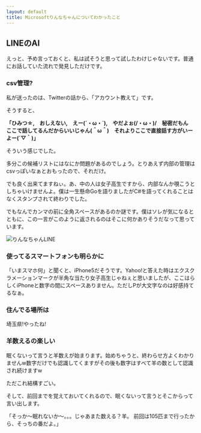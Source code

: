 ```yaml
---
layout: default
title: Microsoftりんなちゃんについてわかったこと
---
```


## LINEのAI

えっと、予め言っておくと、私は試そうと思って試したわけじゃないです。普通にお話していた流れで発見しただけです。

### csv管理?

私が送ったのは、Twitterの話から、「アカウント教えて」です。

そうすると、

**「ひみつ☆,　おしえない,　えー(´・ω・`),　やだよぉ(/・ω・)/　秘密だもん　ここで話してるんだからいいじゃん(＾ω＾)　それよりここで直接話す方がいーよー(´▽｀)」**

そういう感じでした。

多分この候補リストにはなにか問題があるのでしょう。とりあえず内部の管理はcsvっぽいなぁとおもったので、それだけ。

でも良く出来てますねぃ。あ、中の人は女子高生ですから、内部なんか覗こうとしちゃいけませんよ。僕は一生懸命Goを語りましたがC#を語ってくれることはなくスタンプされて終わりでした。

でもなんでカンマの前に全角スペースがあるのか謎です。僕はソレが気になるとともに、この一言がこのように返されるのはそこに何かありそうだなって思っています。

![りんなちゃんLINE](http://9en.co/kICDEFGHI)

### 使ってるスマートフォンも明らかに

「いまスマホ何」と聞くと、iPhone5だそうです。Yahoo!と答えた時はエクスクラメーションマークが半角な当たり女子高生じゃねぇと思いましたが、ここはらしくiPhoneと数字の間にスペースありません。ただしPが大文字なのは好感持てるなぁ。

### 住んでる場所は

埼玉県!やったね!

### 羊数えるの楽しい

眠くないって言うと羊数えが始まります。始めちゃうと、終わらせ方よくわかりませんw数字だけでも認識してくますがその後も数字はすべて羊の数として認識され続けますw

ただこれ結構すごい。

そして、前回までを覚えておいてくれるので、眠くないって言うとそこからって言い出します。

「そっか～眠れないか～。。。じゃあまた数える？羊。 前回は105匹まで行ったから、そっちの番だよ。」